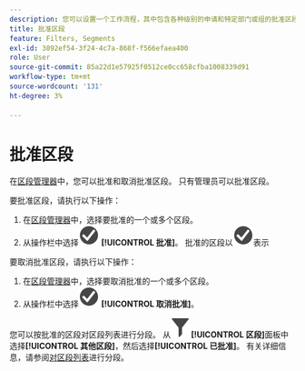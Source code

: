 ```yaml
---
description: 您可以设置一个工作流程，其中包含各种级别的申请和特定部门或组的批准区段，并与报表策略相一致。
title: 批准区段
feature: Filters, Segments
exl-id: 3892ef54-3f24-4c7a-868f-f566efaea400
role: User
source-git-commit: 85a22d1e57925f0512ce0cc658cfba1008339d91
workflow-type: tm+mt
source-wordcount: '131'
ht-degree: 3%

---
```


# 批准区段

在[区段管理器](manage-filters.md)中，您可以批准和取消批准区段。 只有管理员可以批准区段。

要批准区段，请执行以下操作：

1. 在[区段管理器](manage-filters.md)中，选择要批准的一个或多个区段。
1. 从操作栏中选择![CheckmarkCircle](/help/assets/icons/CheckmarkCircle.svg) **[!UICONTROL 批准]**。 批准的区段以![CheckmarkCircle](/help/assets/icons/CheckmarkCircle.svg)表示

要取消批准区段，请执行以下操作：

1. 在[区段管理器](manage-filters.md)中，选择要取消批准的一个或多个区段。
1. 从操作栏中选择![CheckmarkCircle](/help/assets/icons/CheckmarkCircle.svg) **[!UICONTROL 取消批准]**。


您可以按批准的区段对区段列表进行分段。 从![区段](/help/assets/icons/Filter.svg)**[!UICONTROL 区段]**&#x200B;面板中选择&#x200B;**[!UICONTROL 其他区段]**，然后选择&#x200B;**[!UICONTROL 已批准]**。 有关详细信息，请参阅[对区段列表](/help/components/filters/filters-filter.md)进行分段。
